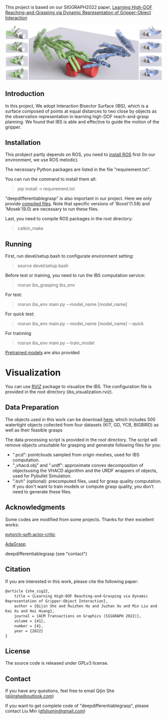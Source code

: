 
This project is based on our SIGGRAPH2022 paper, [Learning High-DOF Reaching-and-Grasping via Dynamic
Representation of Gripper-Object Interaction](https://arxiv.org/abs/2204.13998)

![IBS-Grasping Teaser](docs/teaser2.png)


## Introduction
In this project, We adopt Interaction Bisector Surface (IBS), which is a surface composed of points at equal distances to two close by objects as the observation representation in learning high-DOF reach-and-grasp planning. We found that IBS is able and effective to guide the motion of the gripper.


## Installation
This probject partly depends on ROS, you need to [install ROS](http://wiki.ros.org/melodic/Installation) first (In our environment, we use ROS melodic).

The necessary Python packages are listed in the file "requirement.txt".


You can run the command to install them all:
> pip install -r requirement.txt

"deepdifferentiablegrasp" is also important in our project.
Here we only provide [compiled files](https://drive.google.com/drive/folders/1xSJMm63BTmK7nC0Cjk6wA3so6irjcQXJ).
Note that specific versions of 'Boost'(1.58) and 'Mosek'(9.0) are necessary to run these files.

Last, you need to compile ROS packages in the root directory:
>catkin_make


## Running
First, run devel/setup.bash to configurate environment setting:
> source devel/setup.bash


Before test or training, you need to run the IBS computation service:
> rosrun ibs_grasping ibs_env


For test:
>rosrun ibs_env main.py --model_name [model_name]


For quick test:
>rosrun ibs_env main.py --model_name [model_name] --quick


For trainning
>rosrun ibs_env main.py --train_model


[Pretrained models](https://drive.google.com/drive/folders/1fK5Ni-Zc8-WNkAGDv7tapAMoyKSDmpja) are also provided


# Visualization
You can use [RVIZ](http://wiki.ros.org/rviz) package to visualize the IBS. The configuration file is provided in the root directory (ibs_visualization.rviz).


## Data Preparation
The objects used in this work can be download [here](https://drive.google.com/file/d/1LD12JHqKKb4TjTy4vGZLrJoXsQZLOBPv/view),
which includes 500 watertight objects collected from four datasets (KIT, GD, YCB, BIGBIRD) as well as their feasible grasps


The data processing script is provided in the root directory.
The script will remove objects unsuitable for grasping and generate following files for you:
* ".pcd": pointclouds sampled from origin meshes, used for IBS computation.
* "_vhacd.obj" and ".urdf": approximate convex decomposition of objectsusing the VHACD algorithm and the URDF wrappers of objects, used for Pybullet Simulation.
* ".bvh" (optional): precomputed files, used for grasp quality computation. If you don't want to train models or compute grasp quality, you don't need to generate these files.


## Acknowledgments
Some codes are modified from some projects. Thanks for their
excellent works: 


[pytorch-soft-actor-critic](https://github.com/pranz24/pytorch-soft-actor-critic/)


[AdaGrasp](https://github.com/columbia-ai-robotics/adagrasp)


deepdifferentiablegrasp (see "contact")


## Citation
If you are interested in this work, please cite the following paper:

```
@article {she_sig22,
    title = {Learning High-DOF Reaching-and-Grasping via Dynamic Representation of Gripper-Object Interaction},
    author = {Qijin She and Ruizhen Hu and Juzhan Xu and Min Liu and Kai Xu and Hui Huang},
    journal = {ACM Transactions on Graphics (SIGGRAPH 2022)},
    volume = {41},
    number = {4},
    year = {2022}
}
```


## License
The source code is released under GPLv3 license.


## Contact
If you have any questions, feel free to email Qijin She (qijinshe@outlook.com)


If you want to get complete code of "deepdifferentiablegrasp", please contact Liu Min (gfsliumin@gmail.com)
